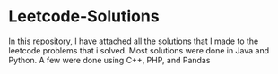 # Leetcode-Solutions
In this repository, I have attached all the solutions that I made to the leetcode problems that i solved. Most solutions were done in Java and Python. A few were done using C++, PHP, and Pandas
